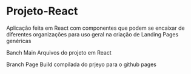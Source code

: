 # Projeto-React
Aplicação feita em React com componentes que podem se encaixar de diferentes organizações para uso geral na criação de Landing Pages genéricas

Banch Main
Arquivos do projeto em React

Branch Page
Build compilada do prjeyo para o github pages
